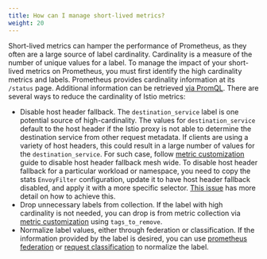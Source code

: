 ```yaml
---
title: How can I manage short-lived metrics?
weight: 20
---
```


Short-lived metrics can hamper the performance of Prometheus, as they often are a large source of label cardinality. Cardinality is a measure of the number of unique values for a label. To manage the impact of your short-lived metrics on Prometheus, you must first identify the high cardinality metrics and labels. Prometheus provides cardinality information at its `/status` page. Additional information can be retrieved [via PromQL](https://www.robustperception.io/which-are-my-biggest-metrics).
There are several ways to reduce the cardinality of Istio metrics:

* Disable host header fallback.
  The `destination_service` label is one potential source of high-cardinality.
  The values for `destination_service` default to the host header if the Istio proxy is not able to determine the destination service from other request metadata.
  If clients are using a variety of host headers, this could result in a large number of values for the  `destination_service`.
  For such case, follow [metric customization](https://istio.io/latest/docs/tasks/observability/metrics/customize-metrics/) guide to disable host header fallback mesh wide.
  To disable host header fallback for a particular workload or namespace, you need to copy the stats `EnvoyFilter` configuration, update it to have host header fallback disabled, and apply it with a more specific selector.
  [This issue](https://github.com/istio/istio/issues/25963#issuecomment-666037411) has more detail on how to achieve this.
* Drop unnecessary labels from collection. If the label with high cardinality is not needed, you can drop is from metric collection via [metric customization](/docs/tasks/observability/metrics/customize-metrics/) using `tags_to_remove`.
* Normalize label values, either through federation or classification.
  If the information provided by the label is desired, you can use [prometheus federation](/docs/ops/best-practices/observability/#using-prometheus-for-production-scale-monitoring) or [request classification](/docs/tasks/observability/metrics/classify-metrics/) to normalize the label.
